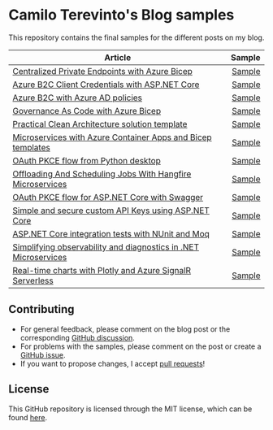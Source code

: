 # Camilo Terevinto's Blog samples

This repository contains the final samples for the different posts on my blog.

| Article      | Sample |
|--------------|-------:|
| [Centralized Private Endpoints with Azure Bicep](https://www.camiloterevinto.com/post/hub-private-endpoints-bicep) | [Sample](/Samples/Private%20Endpoints%20with%20Bicep) |
| [Azure B2C Client Credentials with ASP.NET Core](https://www.camiloterevinto.com/post/azure-b2c-client-credentials-with-asp-net-core) | [Sample](/Samples/Azure%20B2C%20Client%20Credentials%20with%20ASP.NET%20Core) |
| [Azure B2C with Azure AD policies](https://www.camiloterevinto.com/post/azure-b2c-with-azure-active-directory) | [Sample](/Samples/Azure%20B2C%20with%20Azure%20AD%20policies) |
| [Governance As Code with Azure Bicep](https://www.camiloterevinto.com/post/governance-as-code-with-azure-bicep) | [Sample](/Samples/Governance%20as%20Code%20with%20Azure%20Bicep) |
| [Practical Clean Architecture solution template](https://www.camiloterevinto.com/post/practical-clean-architecture-template) | [Sample](/Samples/Simplified%20ASP.NET%20Core%20Clean%20Architecture) |
| [Microservices with Azure Container Apps and Bicep templates](https://www.camiloterevinto.com/post/microservices-container-apps-and-bicep) | [Sample](/Samples/Microservices%20with%20Azure%20Container%20Apps%20and%20Bicep%20templates) |
| [OAuth PKCE flow from Python desktop](https://www.camiloterevinto.com/post/oauth-pkce-flow-from-python-desktop) | [Sample](/Samples/OAuth%20PKCE%20flow%20from%20Python%20desktop) |
| [Offloading And Scheduling Jobs With Hangfire Microservices](https://www.camiloterevinto.com/post/offloading-and-scheduling-jobs-with-hangfire-microservices) | [Sample](/Samples/Offloading%20And%20Scheduling%20With%20Hangfire%20Microservices) |
| [OAuth PKCE flow for ASP.NET Core with Swagger](https://www.camiloterevinto.com/post/oauth-pkce-flow-for-asp-net-core-with-swagger) | [Sample](/Samples/OAuth%20PKCE%20flow%20for%20Swagger%20in%20ASP.NET%20Core) |
| [Simple and secure custom API Keys using ASP.NET Core](https://www.camiloterevinto.com/post/simple-and-secure-api-keys-using-asp-net-core) | [Sample](https://github.com/CamiloTerevinto/Blog/tree/main/Samples/Simple%20and%20secure%20custom%20API%20Keys%20using%20ASP.NET%20Core) |
| [ASP.NET Core integration tests with NUnit and Moq](https://www.camiloterevinto.com/post/asp-net-core-integration-tests-with-nunit-and-moq) | [Sample](/Samples/Integration%20Tests%20with%20NUnit%20and%20Moq) |
| [Simplifying observability and diagnostics in .NET Microservices](https://www.camiloterevinto.com/post/simplifying-observability-and-diagnostics-in-net-microservices-and-distributed-systems) | [Sample](/Samples/Extending%20observability%20with%20custom%20headers) |
| [Real-time charts with Plotly and Azure SignalR Serverless](https://www.camiloterevinto.com/post/real-time-charts-with-plotly-and-azure-signalr-serverless) | [Sample](/Samples/Realtime%20Charts%20with%20SignalR) |

## Contributing

* For general feedback, please comment on the blog post or the corresponding [GitHub discussion](/discussions).
* For problems with the samples, please comment on the post or create a [GitHub issue](/issues).
* If you want to propose changes, I accept [pull requests](/pulls)!

## License

This GitHub repository is licensed through the MIT license, which can be found [here](/LICENSE).
